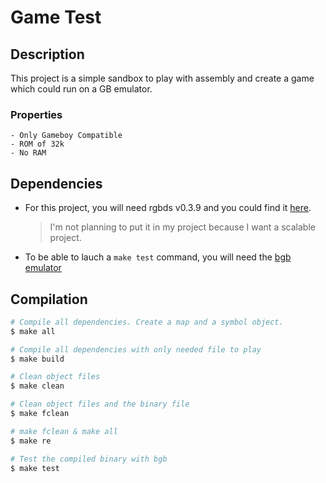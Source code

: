 # Game Test

## Description

This project is a simple sandbox to play with assembly and create a game which could run on a GB emulator.
### Properties
    - Only Gameboy Compatible
    - ROM of 32k
    - No RAM


## Dependencies

* For this project, you will need rgbds v0.3.9 and you could find it [here](https://github.com/rednex/rgbds).
    > I'm not planning to put it in my project because I want a scalable project.
* To be able to lauch a `make test` command, you will need the [bgb emulator](http://bgb.bircd.org)

## Compilation

```sh
# Compile all dependencies. Create a map and a symbol object. 
$ make all

# Compile all dependencies with only needed file to play
$ make build

# Clean object files
$ make clean

# Clean object files and the binary file 
$ make fclean

# make fclean & make all
$ make re

# Test the compiled binary with bgb
$ make test
```